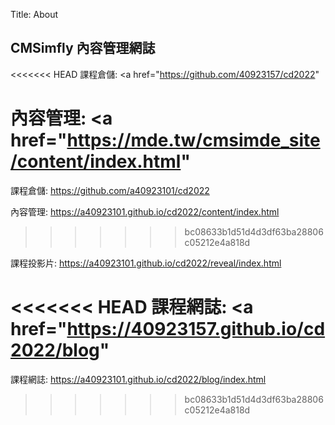 Title: About

## CMSimfly 內容管理網誌

<<<<<<< HEAD
課程倉儲: <a href="https://github.com/40923157/cd2022"

內容管理: <a href="https://mde.tw/cmsimde_site/content/index.html"
=======
課程倉儲: <a href="https://github.com/a40923101/cd2022">https://github.com/a40923101/cd2022</a>

內容管理: <a href="https://a40923101.github.io/cd2022/content/index.html">https://a40923101.github.io/cd2022/content/index.html</a>
>>>>>>> bc08633b1d51d4d3df63ba28806c05212e4a818d

課程投影片: <a href="https://a40923101.github.io/cd2022/reveal/index.html">https://a40923101.github.io/cd2022/reveal/index.html</a>

<<<<<<< HEAD
課程網誌: <a href="https://40923157.github.io/cd2022/blog"
=======
課程網誌: <a href="https://a40923101.github.io/cd2022/blog/index.html">https://a40923101.github.io/cd2022/blog/index.html</a>
>>>>>>> bc08633b1d51d4d3df63ba28806c05212e4a818d








